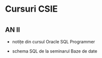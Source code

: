 # Cursuri CSIE  
#
## AN II

+ notițe din cursul Oracle SQL Programmer   

+ schema SQL de la seminarul Baze de date
